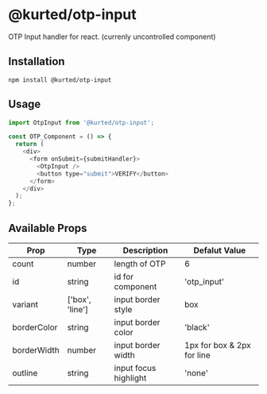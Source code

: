 # @kurted/otp-input

OTP Input handler for react. (currenly uncontrolled component)

## Installation

```
npm install @kurted/otp-input
```

## Usage

```js
import OtpInput from '@kurted/otp-input';

const OTP_Component = () => {
  return (
    <div>
      <form onSubmit={submitHandler}>
        <OtpInput />
        <button type="submit">VERIFY</button>
      </form>
    </div>
  );
};
```

## Available Props

| Prop        | Type            | Description           | Defalut Value              |
| ----------- | --------------- | --------------------- | -------------------------- |
| count       | number          | length of OTP         | 6                          |
| id          | string          | id for component      | 'otp_input'                |
| variant     | ['box', 'line'] | input border style    | box                        |
| borderColor | string          | input border color    | 'black'                    |
| borderWidth | number          | input border width    | 1px for box & 2px for line |
| outline     | string          | input focus highlight | 'none'                     |
